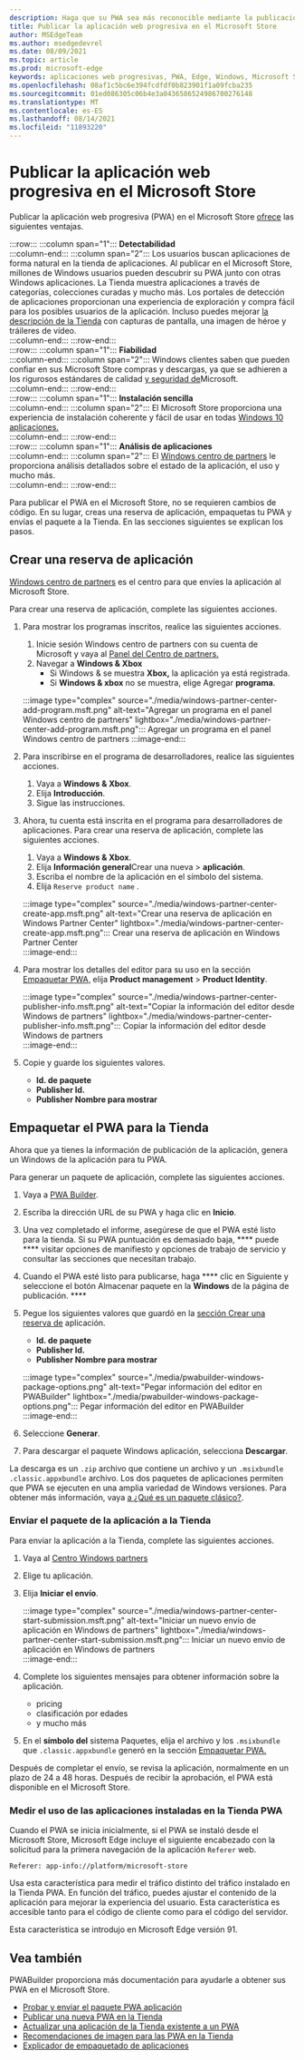```yaml
---
description: Haga que su PWA sea más reconocible mediante la publicación en el Microsoft Store
title: Publicar la aplicación web progresiva en el Microsoft Store
author: MSEdgeTeam
ms.author: msedgedevrel
ms.date: 08/09/2021
ms.topic: article
ms.prod: microsoft-edge
keywords: aplicaciones web progresivas, PWA, Edge, Windows, Microsoft Store
ms.openlocfilehash: 08af1c5bc6e394fcdfdf0b823901f1a09fcba235
ms.sourcegitcommit: 01ed086305c06b4e3a0436586524986700276148
ms.translationtype: MT
ms.contentlocale: es-ES
ms.lasthandoff: 08/14/2021
ms.locfileid: "11893220"
---
```

# <a name="publish-your-progressive-web-app-to-the-microsoft-store"></a>Publicar la aplicación web progresiva en el Microsoft Store  

Publicar la aplicación web progresiva \(PWA\) en el Microsoft Store [ofrece][WindowsUwpPublishIndex] las siguientes ventajas.  

:::row:::
   :::column span="1":::
      **Detectabilidad**  
   :::column-end:::
   :::column span="2":::
      Los usuarios buscan aplicaciones de forma natural en la tienda de aplicaciones.  Al publicar en el Microsoft Store, millones de Windows usuarios pueden descubrir su PWA junto con otras Windows aplicaciones.  La Tienda muestra aplicaciones a través de categorías, colecciones curadas y mucho más.  Los portales de detección de aplicaciones proporcionan una experiencia de exploración y compra fácil para los posibles usuarios de la aplicación.  Incluso puedes mejorar [la descripción de la Tienda][WindowsUwpPublishAppScreenshotsImages] con capturas de pantalla, una imagen de héroe y tráileres de vídeo.  
   :::column-end:::
:::row-end:::  
:::row:::
   :::column span="1":::
      **Fiabilidad**  
   :::column-end:::
   :::column span="2":::
      Windows clientes saben que pueden confiar en sus Microsoft Store compras y descargas, ya que se adhieren a los rigurosos estándares de calidad [y seguridad de][LegalWindowsAgreementsStorePolicies]Microsoft.  
   :::column-end:::
:::row-end:::  
:::row:::
   :::column span="1":::
      **Instalación sencilla**  
   :::column-end:::
   :::column span="2":::
      El Microsoft Store proporciona una experiencia de instalación coherente y fácil de usar en todas [Windows 10 aplicaciones.][MicrosoftStoreAppsWindows]  
   :::column-end:::
:::row-end:::  
:::row:::
   :::column span="1":::
      **Análisis de aplicaciones**  
   :::column-end:::
   :::column span="2":::
      El [Windows centro de partners][WindowsUwpPublishIndex] le [][WindowsUwpPublishAnalytics] proporciona análisis detallados sobre el estado de la aplicación, el uso y mucho más.  
   :::column-end:::
:::row-end:::  

Para publicar el PWA en el Microsoft Store, no se requieren cambios de código.  En su lugar, creas una reserva de aplicación, empaquetas tu PWA y envías el paquete a la Tienda.  En las secciones siguientes se explican los pasos.   

## <a name="create-an-app-reservation"></a>Crear una reserva de aplicación  

[Windows centro de partners][MicrosoftPartnerDashboardWindowsOverview] es el centro para que envíes la aplicación al Microsoft Store.  

Para crear una reserva de aplicación, complete las siguientes acciones.  

1.  Para mostrar los programas inscritos, realice las siguientes acciones.  
    1.  Inicie sesión Windows centro de partners con su cuenta de Microsoft y vaya al [Panel del Centro de partners.][MicrosoftPartnerDashboardHome]  
    1.  Navegar a **Windows & Xbox**  
        *   Si Windows & se muestra **Xbox,** la aplicación ya está registrada.  
        *   Si **Windows & xbox** no se muestra, elige Agregar **programa**.  
    
    :::image type="complex" source="./media/windows-partner-center-add-program.msft.png" alt-text="Agregar un programa en el panel Windows centro de partners" lightbox="./media/windows-partner-center-add-program.msft.png":::
       Agregar un programa en el panel Windows centro de partners
    :::image-end:::  
    
1.  Para inscribirse en el programa de desarrolladores, realice las siguientes acciones.  
    1.  Vaya a **Windows & Xbox**.  
    1.  Elija **Introducción**.  
    1.  Sigue las instrucciones.  
1.  Ahora, tu cuenta está inscrita en el programa para desarrolladores de aplicaciones. Para crear una reserva de aplicación, complete las siguientes acciones.  
    1.  Vaya a **Windows & Xbox**.  
    1.  Elija **Información general**Crear una nueva  >  **aplicación**.  
    1.  Escriba el nombre de la aplicación en el símbolo del sistema.  
    1.  Elija `Reserve product name` .  
        
    :::image type="complex" source="./media/windows-partner-center-create-app.msft.png" alt-text="Crear una reserva de aplicación en Windows Partner Center" lightbox="./media/windows-partner-center-create-app.msft.png":::
       Crear una reserva de aplicación en Windows Partner Center  
    :::image-end:::  
    
1.  Para mostrar los detalles del editor para su uso en la sección [Empaquetar PWA,](#package-your-pwa-for-the-store) elija **Product management**  >  **Product Identity**.  
    
    :::image type="complex" source="./media/windows-partner-center-publisher-info.msft.png" alt-text="Copiar la información del editor desde Windows de partners" lightbox="./media/windows-partner-center-publisher-info.msft.png":::
       Copiar la información del editor desde Windows de partners  
    :::image-end:::  
    
1.  Copie y guarde los siguientes valores.  
    *   **Id. de paquete**  
    *   **Publisher Id.**  
    *   **Publisher Nombre para mostrar**  
        
## <a name="package-your-pwa-for-the-store"></a>Empaquetar el PWA para la Tienda 

Ahora que ya tienes la información de publicación de la aplicación, genera un Windows de la aplicación para tu PWA.

Para generar un paquete de aplicación, complete las siguientes acciones.  

1.  Vaya a [PWA Builder][PwabuilderMain].  
1.  Escriba la dirección URL de su PWA y haga clic en **Inicio**.  
1.  Una vez completado el informe, asegúrese de que el PWA esté listo para la tienda. Si su PWA puntuación es demasiado baja, **** puede **** visitar opciones de manifiesto y opciones de trabajo de servicio y consultar las secciones que necesitan trabajo.
1.  Cuando el PWA esté listo para publicarse, haga **** clic en Siguiente y seleccione el botón Almacenar paquete en la **Windows** de la página de publicación. ****
1.  Pegue los siguientes valores que guardó en la [sección Crear una reserva de](#create-an-app-reservation) aplicación.  
    *   **Id. de paquete**  
    *   **Publisher Id.**  
    *   **Publisher Nombre para mostrar**  
        
    :::image type="complex" source="./media/pwabuilder-windows-package-options.png" alt-text="Pegar información del editor en PWABuilder" lightbox="./media/pwabuilder-windows-package-options.png":::
       Pegar información del editor en PWABuilder  
    :::image-end:::  
    
1.  Seleccione **Generar**.  
1.  Para descargar el paquete Windows aplicación, selecciona **Descargar**.

La descarga es un `.zip` archivo que contiene un archivo y un `.msixbundle` `.classic.appxbundle` archivo.  Los dos paquetes de aplicaciones permiten que PWA se ejecuten en una amplia variedad de Windows versiones.  Para obtener más información, vaya [a ¿Qué es un paquete clásico?][GithubPwaBuilderPwabuilderWindowsChromiumDocsClassicPackageMd].  

### <a name="submit-your-app-package-to-the-store"></a>Enviar el paquete de la aplicación a la Tienda  

Para enviar la aplicación a la Tienda, complete las siguientes acciones.  

1.  Vaya al [Centro Windows partners][MicrosoftPartnerDashboardWindowsOverview] 
1.  Elige tu aplicación.  
1.  Elija **Iniciar el envío**.  
    
    :::image type="complex" source="./media/windows-partner-center-start-submission.msft.png" alt-text="Iniciar un nuevo envío de aplicación en Windows de partners" lightbox="./media/windows-partner-center-start-submission.msft.png":::
       Iniciar un nuevo envío de aplicación en Windows de partners  
    :::image-end:::  
    
1.  Complete los siguientes mensajes para obtener información sobre la aplicación.
    *   pricing  
    *   clasificación por edades  
    *   y mucho más  
        
1.  En el **símbolo del** sistema Paquetes, elija el archivo y los `.msixbundle` que `.classic.appxbundle` generó en la sección [Empaquetar PWA.](#package-your-pwa-for-the-store)  
    
Después de completar el envío, se revisa la aplicación, normalmente en un plazo de 24 a 48 horas.  Después de recibir la aprobación, el PWA está disponible en el Microsoft Store.  

### <a name="measure-usage-of-your-store-installed-pwa"></a>Medir el uso de las aplicaciones instaladas en la Tienda PWA

Cuando el PWA se inicia inicialmente, si el PWA se instaló desde el Microsoft Store, Microsoft Edge incluye el siguiente encabezado con la solicitud para la primera navegación de la aplicación `Referer` web.

```
Referer: app-info://platform/microsoft-store
```

Usa esta característica para medir el tráfico distinto del tráfico instalado en la Tienda PWA.  En función del tráfico, puedes ajustar el contenido de la aplicación para mejorar la experiencia del usuario.  Esta característica es accesible tanto para el código de cliente como para el código del servidor.

Esta característica se introdujo en Microsoft Edge versión 91.

## <a name="see-also"></a>Vea también  

PWABuilder proporciona más documentación para ayudarle a obtener sus PWA en el Microsoft Store.  

*   [Probar y enviar el paquete PWA aplicación][GithubPwaBuilderPwabuilderWindowsChromiumDocsNextStepsMd]  
*   [Publicar una nueva PWA en la Tienda][GithubPwaBuilderPwabuilderWindowsChromiumDocsPublishNewAppMd]  
*   [Actualizar una aplicación de la Tienda existente a un PWA][GithubPwaBuilderPwabuilderWindowsChromiumDocsUpdateExistingAppMd]  
*   [Recomendaciones de imagen para las PWA en la Tienda][GithubPwaBuilderPwabuilderWindowsChromiumDocsImageRecommendationsMd]  
*   [Explicador de empaquetado de aplicaciones][GithubPwaBuilderPwabuilderWindowsChromiumDocsClassicPackageMd]  

<!-- links -->  

[LegalWindowsAgreementsStorePolicies]: /legal/windows/agreements/store-policies "Microsoft Store Directivas | Microsoft Docs"  

[WindowsUwpPublishAnalytics]: /windows/uwp/publish/analytics "Analizar el rendimiento de la aplicación | Microsoft Docs"  
[WindowsUwpPublishAppScreenshotsImages]: /windows/uwp/publish/app-screenshots-and-images "Capturas de pantalla, imágenes y tráileres de la aplicación | Microsoft Docs"  
[WindowsUwpPublishIndex]: /windows/uwp/publish/index "Publicar Windows aplicaciones y juegos | Microsoft Docs"  

[MicrosoftPartnerDashboardHome]: https://partner.microsoft.com/dashboard/home "Inicio | Centro de partners de Microsoft"  
[MicrosoftPartnerDashboardWindowsOverview]: https://partner.microsoft.com/dashboard/windows/overview "Recursos para partners | Centro de partners de Microsoft"  

[MicrosoftStoreAppsWindows]: https://www.microsoft.com/store/apps/windows "Windows Aplicaciones | Microsoft Store"  

[WindowsBlogWindowsdeveloperHostedAppModel]: https://blogs.windows.com/windowsdeveloper/hosted-app-model "Hosted App Model | Windows Blog para desarrolladores"  

[GithubPwaBuilderPwabuilderWindowsChromiumDocsClassicPackageMd]: https://github.com/pwa-builder/pwabuilder-windows-chromium-docs/blob/master/classic-package.md "¿Qué es un paquete clásico? | GitHub"  
[GithubPwaBuilderPwabuilderWindowsChromiumDocsImageRecommendationsMd]: https://github.com/pwa-builder/pwabuilder-windows-chromium-docs/blob/master/image-recommendations.md "Recomendaciones de imagen para Windows PWA paquetes | GitHub"  
[GithubPwaBuilderPwabuilderWindowsChromiumDocsNextStepsMd]: https://github.com/pwa-builder/pwabuilder-windows-chromium-docs/blob/master/next-steps.md "Pasos siguientes para obtener el PWA en el Microsoft Store | GitHub"  
[GithubPwaBuilderPwabuilderWindowsChromiumDocsPublishNewAppMd]: https://github.com/pwa-builder/pwabuilder-windows-chromium-docs/blob/master/publish-new-app.md "Publicar una nueva aplicación en la tienda | GitHub"  
[GithubPwaBuilderPwabuilderWindowsChromiumDocsUpdateExistingAppMd]: https://github.com/pwa-builder/pwabuilder-windows-chromium-docs/blob/master/update-existing-app.md "Actualizar una aplicación existente en la tienda | GitHub"  

[PwabuilderMain]: https://www.pwabuilder.com "PWABuilder"  
